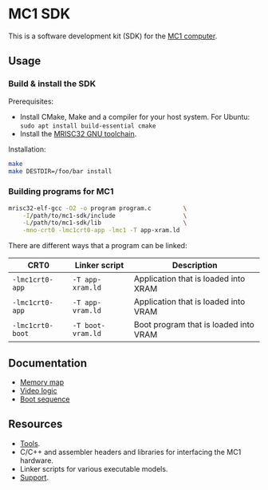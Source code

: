 # MC1 SDK

This is a software development kit (SDK) for the [MC1 computer](https://github.com/mrisc32/mc1).

## Usage

### Build & install the SDK

Prerequisites:

* Install CMake, Make and a compiler for your host system. For Ubuntu: `sudo apt install build-essential cmake`
* Install the [MRISC32 GNU toolchain](https://github.com/mrisc32/mrisc32-gnu-toolchain).

Installation:

```bash
make
make DESTDIR=/foo/bar install
```

### Building programs for MC1

```bash
mrisc32-elf-gcc -O2 -o program program.c         \
    -I/path/to/mc1-sdk/include                   \
    -L/path/to/mc1-sdk/lib                       \
    -mno-crt0 -lmc1crt0-app -lmc1 -T app-xram.ld
```

There are different ways that a program can be linked:

| CRT0 | Linker script | Description |
| --- | --- | --- |
| `-lmc1crt0-app` | `-T app-xram.ld` | Application that is loaded into XRAM |
| `-lmc1crt0-app` | `-T app-vram.ld` | Application that is loaded into VRAM |
| `-lmc1crt0-boot` | `-T boot-vram.ld` | Boot program that is loaded into VRAM |

## Documentation

* [Memory map](docs/memory_map.md)
* [Video logic](docs/video_logic.md)
* [Boot sequence](docs/boot_sequence.md)

## Resources

* [Tools](tools/README.md).
* C/C++ and assembler headers and libraries for interfacing the MC1 hardware.
* Linker scripts for various executable models.
* [Support](support/README.md).
